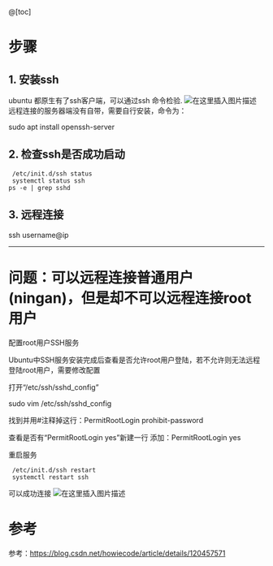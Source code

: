 ﻿@[toc]
# 步骤
## 1. 安装ssh
 ubuntu  都原生有了ssh客户端，可以通过ssh 命令检验.
 ![在这里插入图片描述](https://img-blog.csdnimg.cn/0597cc190a9e4defb9cd2edc98458cb4.png)
远程连接的服务器端没有自带，需要自行安装，命令为：

sudo apt install openssh-server


## 2. 检查ssh是否成功启动
```
 /etc/init.d/ssh status
 systemctl status ssh
ps -e | grep sshd
```



## 3. 远程连接
ssh username@ip



-----

# 问题：可以远程连接普通用户(ningan)，但是却不可以远程连接root用户

配置root用户SSH服务

Ubuntu中SSH服务安装完成后查看是否允许root用户登陆，若不允许则无法远程登陆root用户，需要修改配置

打开“/etc/ssh/sshd_config”

sudo vim  /etc/ssh/sshd_config

找到并用#注释掉这行：PermitRootLogin prohibit-password

查看是否有“PermitRootLogin yes”新建一行 添加：PermitRootLogin yes

重启服务

```
 /etc/init.d/ssh restart
 systemctl restart ssh

```

可以成功连接
![在这里插入图片描述](https://img-blog.csdnimg.cn/cd09fe53e108439ca4e13df258ab0972.png?x-oss-process=image/watermark,type_d3F5LXplbmhlaQ,shadow_50,text_Q1NETiBA5a6J5a6JY3Nkbg==,size_20,color_FFFFFF,t_70,g_se,x_16)


# 参考
参考：https://blog.csdn.net/howiecode/article/details/120457571
